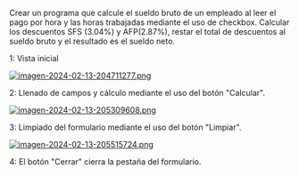 Crear un programa que calcule el sueldo bruto de un empleado al leer el pago por hora y las horas trabajadas mediante el uso de checkbox. Calcular los descuentos SFS (3.04%) y AFP(2.87%), restar el total de descuentos al sueldo bruto y el resultado es el sueldo neto.

1: Vista inicial 

[![imagen-2024-02-13-204711277.png](https://i.postimg.cc/3NbXFnLK/imagen-2024-02-13-204711277.png)](https://postimg.cc/rRxR8CXb)

2: Llenado de campos y cálculo mediante el uso del botón "Calcular".

[![imagen-2024-02-13-205309608.png](https://i.postimg.cc/nV59TjFc/imagen-2024-02-13-205309608.png)](https://postimg.cc/yWmN8N3w)

3: Limpiado del formulario mediante el uso del botón "Limpiar".

[![imagen-2024-02-13-205515724.png](https://i.postimg.cc/76hbnDj2/imagen-2024-02-13-205515724.png)](https://postimg.cc/34MKKM88)

4: El botón "Cerrar" cierra la pestaña del formulario.

